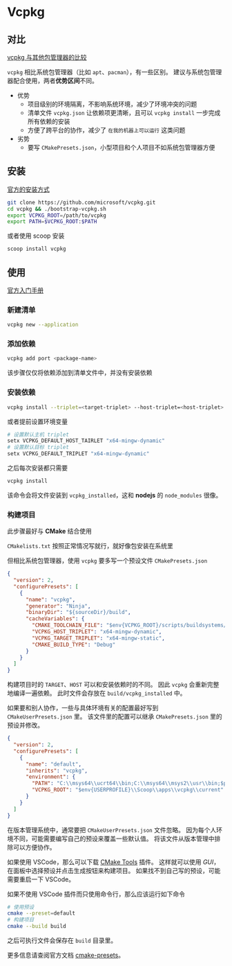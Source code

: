 # Vcpkg

## 对比
[vcpkg 与其他包管理器的比较](https://learn.microsoft.com/zh-cn/vcpkg/get_started/overview#vcpkg-compared-to-other-package-managers)

`vcpkg` 相比系统包管理器（比如 `apt`、`pacman`），有一些区别。
建议与系统包管理器配合使用，两者**优势区间**不同。

  - 优势
    - 项目级别的环境隔离，不影响系统环境，减少了环境冲突的问题
    - 清单文件 `vcpkg.json` 让依赖项更清晰，且可以 `vcpkg install` 一步完成所有依赖的安装
    - 方便了跨平台的协作，减少了 `在我的机器上可以运行` 这类问题
  - 劣势
    - 要写 `CMakePresets.json`，小型项目和个人项目不如系统包管理器方便

## 安装

[官方的安装方式](https://learn.microsoft.com/zh-cn/vcpkg/get_started/get-started#1---set-up-vcpkg)

```sh
git clone https://github.com/microsoft/vcpkg.git
cd vcpkg && ./bootstrap-vcpkg.sh
export VCPKG_ROOT=/path/to/vcpkg
export PATH=$VCPKG_ROOT:$PATH
```

或者使用 scoop 安装

```sh
scoop install vcpkg
```

## 使用

[官方入门手册](https://learn.microsoft.com/zh-cn/vcpkg/get_started/get-started#3---add-dependencies-and-project-files)

### 新建清单

```sh
vcpkg new --application
```

### 添加依赖

```sh
vcpkg add port <package-name>
```

该步骤仅仅将依赖添加到清单文件中，并没有安装依赖

### 安装依赖

```sh
vcpkg install --triplet=<target-triplet> --host-triplet=<host-triplet>
```

或者提前设置环境变量

```sh
# 设置默认主机 triplet
setx VCPKG_DEFAULT_HOST_TAIRLET "x64-mingw-dynamic"
# 设置默认目标 triplet
setx VCPKG_DEFAULT_TRIPLET "x64-mingw-dynamic"
```

之后每次安装都只需要

```sh
vcpkg install
```

该命令会将文件安装到 `vcpkg_installed`，这和 **nodejs** 的 `node_modules` 很像。

### 构建项目

此步骤最好与 **CMake** 结合使用

`CMakelists.txt` 按照正常情况写就行，就好像包安装在系统里

但相比系统包管理器，使用 `vcpkg` 要多写一个预设文件 `CMakePresets.json`

```json
{
  "version": 2,
  "configurePresets": [
    {
      "name": "vcpkg",
      "generator": "Ninja",
      "binaryDir": "${sourceDir}/build",
      "cacheVariables": {
        "CMAKE_TOOLCHAIN_FILE": "$env{VCPKG_ROOT}/scripts/buildsystems/vcpkg.cmake",
        "VCPKG_HOST_TRIPLET": "x64-mingw-dynamic",
        "VCPKG_TARGET_TRIPLET": "x64-mingw-static",
        "CMAKE_BUILD_TYPE": "Debug"
      }
    }
  ]
}
```

构建项目时的 `TARGET`、`HOST` 可以和安装依赖时的不同。
因此 `vcpkg` 会重新完整地编译一遍依赖。
此时文件会存放在 `build/vcpkg_installed` 中。

如果要和别人协作，一些与具体环境有关的配置最好写到 `CMakeUserPresets.json` 里。
该文件里的配置可以继承 `CMakePresets.json` 里的预设并修改。

```json
{
  "version": 2,
  "configurePresets": [
    {
      "name": "default",
      "inherits": "vcpkg",
      "environment": {
        "PATH": "C:\\msys64\\ucrt64\\bin;C:\\msys64\\msys2\\usr\\bin;$penv{PATH}",
        "VCPKG_ROOT": "$env{USERPROFILE}\\Scoop\\apps\\vcpkg\\current"
      }
    }
  ]
}
```

在版本管理系统中，通常要把 `CMakeUserPresets.json` 文件忽略。
因为每个人环境不同，可能需要编写自己的预设来覆盖一些默认值。
将该文件从版本管理中排除可以方便协作。

如果使用 VSCode，那么可以下载 [CMake Tools](https://marketplace.visualstudio.com/items?itemName=ms-vscode.cmake-tools) 插件。
这样就可以使用 *GUI*，在面板中选择预设并点击生成按钮来构建项目。
如果找不到自己写的预设，可能需要重启一下 VSCode。

如果不使用 VSCode 插件而只使用命令行，那么应该运行如下命令

```sh
# 使用预设
cmake --preset=default
# 构建项目
cmake --build build
```

之后可执行文件会保存在 `build` 目录里。

更多信息请查阅官方文档 [cmake-presets](https://cmake.org/cmake/help/latest/manual/cmake-presets.7.html)。